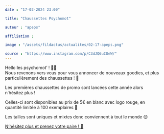```yaml
---
date : "17-02-2024 23:00"

title: "Chaussettes Psychomot"

auteur : "apeps" 

affiliation : 

image : "/assets/fildactus/actualites/02-17-apeps.png"

source : "https://www.instagram.com/p/C3dJQ6uIOeW/"
---
```


Hello les psychomot’ ! 👋🏼  
Nous revenons vers vous pour vous annoncer de nouveaux goodies, et plus particulièrement des chaussettes ! 🧦

Les premières chaussettes de promo sont lancées cette année alors n’hésitez plus !

Celles-ci sont disponibles au prix de 5€ en blanc avec logo rouge, en quantité limitée à 100 exemplaires 💯

Les tailles sont uniques et mixtes donc conviennent à tout le monde 😊

[N’hésitez plus et prenez votre paire ! 🧦](https://www.helloasso.com/associations/apeps/evenements/vente-de-chaussettes-psychomot)
